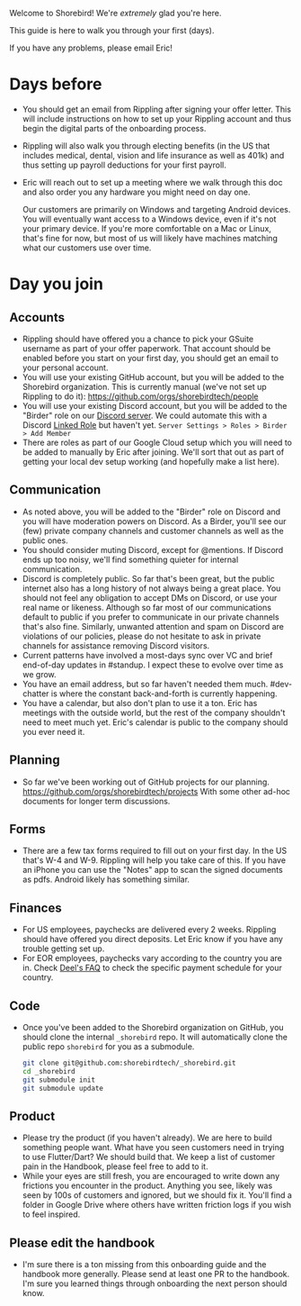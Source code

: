 Welcome to Shorebird!  We're *extremely* glad you're here.

This guide is here to walk you through your first (days).

If you have any problems, please email Eric!

# Days before
* You should get an email from Rippling after signing your offer letter.  This
  will include instructions on how to set up your Rippling account and thus begin
  the digital parts of the onboarding process.
* Rippling will also walk you through electing benefits (in the US that
  includes medical, dental, vision and life insurance as well as 401k) and thus
  setting up payroll deductions for your first payroll.
* Eric will reach out to set up a meeting where we walk through this doc and
  also order you any hardware you might need on day one.

  Our customers are primarily on Windows and targeting Android devices.  You
  will eventually want access to a Windows device, even if it's not your primary
  device.  If you're more comfortable on a Mac or Linux, that's fine for now, but
  most of us will likely have machines matching what our customers use over time.

# Day you join

## Accounts

* Rippling should have offered you a chance to pick your GSuite username as part
  of your offer paperwork.  That account should be enabled before you start on
  your first day, you should get an email to your personal account.
* You will use your existing GitHub account, but you will be added to the
  Shorebird organization.  This is currently manual (we've not set up Rippling to do it):
  https://github.com/orgs/shorebirdtech/people
* You will use your existing Discord account, but you will be added to the
  "Birder" role on our [Discord server](https://discord.com/invite/9hKJcWGcaB). 
  We could automate this with a Discord [Linked Role](https://support.discord.com/hc/en-us/articles/10388356626711)
  but haven't yet.
  `Server Settings > Roles > Birder > Add Member`
* There are roles as part of our Google Cloud setup which you will need to be
  added to manually by Eric after joining.  We'll sort that out as part of
  getting your local dev setup working (and hopefully make a list here).


## Communication

* As noted above, you will be added to the "Birder" role on Discord and you will
  have moderation powers on Discord.  As a Birder, you'll see our (few) private
  company channels and customer channels as well as the public ones.
* You should consider muting Discord, except for @mentions.  If Discord ends up
  too noisy, we'll find something quieter for internal communication.
* Discord is completely public.  So far that's been great, but the public internet
  also has a long history of not always being a great place. You should not feel
  any obligation to accept DMs on Discord, or use your real name or likeness.
  Although so far most of our communications default to public if you prefer to
  communicate in our private channels that's also fine. Similarly, unwanted
  attention and spam on Discord are violations of our policies, please do not
  hesitate to ask in private channels for assistance removing Discord visitors.
* Current patterns have involved a most-days sync over VC and brief end-of-day
  updates in #standup.  I expect these to evolve over time as we grow.
* You have an email address, but so far haven't needed them much.  #dev-chatter
  is where the constant back-and-forth is currently happening.
* You have a calendar, but also don't plan to use it a ton.  Eric has meetings
  with the outside world, but the rest of the company shouldn't need to meet
  much yet.  Eric's calendar is public to the company should you ever need it.

## Planning
* So far we've been working out of GitHub projects for our planning.
  https://github.com/orgs/shorebirdtech/projects
  With some other ad-hoc documents for longer term discussions.

## Forms
* There are a few tax forms required to fill out on your first day.  In the US
  that's W-4 and W-9.  Rippling will help you take care of this.
  If you have an iPhone you can use the "Notes" app to scan the signed documents
  as pdfs.  Android likely has something similar.

## Finances
* For US employees, paychecks are delivered every 2 weeks.  Rippling should have offered
  you direct deposits.  Let Eric know if you have any trouble getting set up.
* For EOR employees, paychecks vary according to the country you are in. Check
  [Deel's FAQ](https://help.letsdeel.com/hc/en-gb/articles/4413976907025-When-Do-I-Get-Paid)
  to check the specific payment schedule for your country.

## Code

* Once you've been added to the Shorebird organization on GitHub, you should
  clone the internal `_shorebird` repo.  It will automatically clone the
  public repo `shorebird` for you as a submodule.

  ```bash
  git clone git@github.com:shorebirdtech/_shorebird.git
  cd _shorebird
  git submodule init
  git submodule update
  ```

## Product
* Please try the product (if you haven't already).  We are here to build
  something people want.  What have you seen customers need in trying to use
  Flutter/Dart?  We should build that.  We keep a list of customer pain in the
  Handbook, please feel free to add to it.
* While your eyes are still fresh, you are encouraged to write down any 
  frictions you encounter in the product.  Anything you see, likely was seen
  by 100s of customers and ignored, but we should fix it.  You'll find a
  folder in Google Drive where others have written friction logs if you wish
  to feel inspired.

## Please edit the handbook
* I'm sure there is a ton missing from this onboarding guide and the handbook
  more generally.  Please send at least one PR to the handbook.  I'm sure you
  learned things through onboarding the next person should know.
